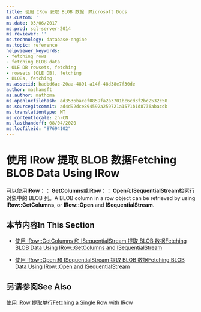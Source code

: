 ```yaml
---
title: 使用 IRow 获取 BLOB 数据 |Microsoft Docs
ms.custom: ''
ms.date: 03/06/2017
ms.prod: sql-server-2014
ms.reviewer: ''
ms.technology: database-engine
ms.topic: reference
helpviewer_keywords:
- fetching rows
- fetching BLOB data
- OLE DB rowsets, fetching
- rowsets [OLE DB], fetching
- BLOBs, fetching
ms.assetid: badbd6ac-20aa-4891-a14f-48d38e7f30de
author: mashamsft
ms.author: mathoma
ms.openlocfilehash: ad3536bacef0859fa2a3701bc6cd3f2bc2532c50
ms.sourcegitcommit: ad4d92dce894592a259721a1571b1d8736abacdb
ms.translationtype: MT
ms.contentlocale: zh-CN
ms.lasthandoff: 08/04/2020
ms.locfileid: "87694102"
---
```

# <a name="fetching-blob-data-using-irow"></a><span data-ttu-id="6c87d-102">使用 IRow 提取 BLOB 数据</span><span class="sxs-lookup"><span data-stu-id="6c87d-102">Fetching BLOB Data Using IRow</span></span>
  <span data-ttu-id="6c87d-103">可以使用**IRow：： GetColumns**或**IRow：： Open**和**ISequentialStream**检索行对象中的 BLOB 列。</span><span class="sxs-lookup"><span data-stu-id="6c87d-103">A BLOB column in a row object can be retrieved by using **IRow::GetColumns**, or **IRow::Open** and **ISequentialStream**.</span></span>  
  
## <a name="in-this-section"></a><span data-ttu-id="6c87d-104">本节内容</span><span class="sxs-lookup"><span data-stu-id="6c87d-104">In This Section</span></span>  
  
-   [<span data-ttu-id="6c87d-105">使用 IRow::GetColumns 和 ISequentialStream 提取 BLOB 数据</span><span class="sxs-lookup"><span data-stu-id="6c87d-105">Fetching BLOB Data Using IRow::GetColumns and ISequentialStream</span></span>](../../relational-databases/native-client-ole-db-rowsets/fetching-blob-data-using-irow-getcolumns-and-isequentialstream.md)  
  
-   [<span data-ttu-id="6c87d-106">使用 IRow::Open 和 ISequentialStream 提取 BLOB 数据</span><span class="sxs-lookup"><span data-stu-id="6c87d-106">Fetching BLOB Data Using IRow::Open and ISequentialStream</span></span>](../../relational-databases/native-client-ole-db-rowsets/fetching-blob-data-using-irow-open-and-isequentialstream.md)  
  
## <a name="see-also"></a><span data-ttu-id="6c87d-107">另请参阅</span><span class="sxs-lookup"><span data-stu-id="6c87d-107">See Also</span></span>  
 [<span data-ttu-id="6c87d-108">使用 IRow 提取单行</span><span class="sxs-lookup"><span data-stu-id="6c87d-108">Fetching a Single Row with IRow</span></span>](../../relational-databases/native-client-ole-db-rowsets/fetching-a-single-row-with-irow.md)  
  
  
